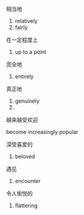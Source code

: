 

相当地

1. relatively
2. fairly



在一定程度上

1. up to a point



完全地

1. entirely





真正地

1. genuinely
2. 



越来越受欢迎

become increasingly popular





深受喜爱的

1. beloved





遇见

1. encounter





令人愉悦的

1. flattering